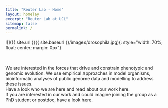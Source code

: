 ```yaml
---
title: "Reuter Lab - Home"
layout: homelay
excerpt: "Reuter Lab at UCL"
sitemap: false
permalink: /
---
```



![]({{ site.url }}{{ site.baseurl }}/images/drosophila.jpg){: style="width: 70%; float: center; margin: 0px"}


<br><br>
We are interested in the forces that drive and constrain phenotypic and genomic evolution. We use empirical approaches in model organisms, bioinformatic analyses of public genome data and modelling to address these issues.
<br>
Have a look who we are here and read about our work here.
<br>
If you are interested in our work and could imagine joining the group as a PhD student or postdoc, have a look here.

